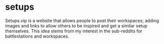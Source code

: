 # setups
Setups.vip is a website that allows people to post their workspaces; adding images and links to allow others to be inspired and get a similar setup themselves. This idea stems from my interest in the sub-reddits for battlestations and workspaces. 
